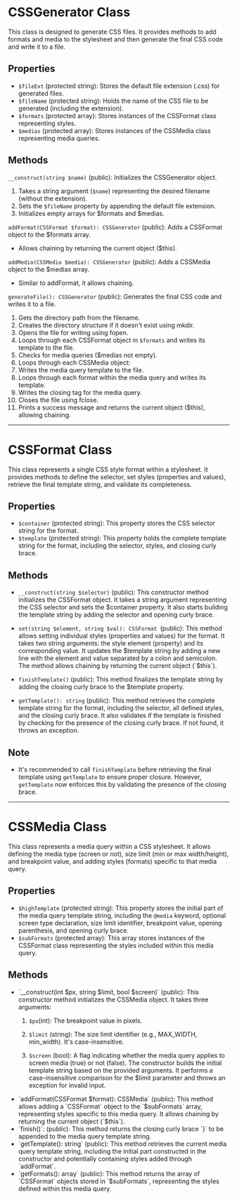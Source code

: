 # CSSGenerator Class 
This class is designed to generate CSS files. It provides methods to add formats and media to the stylesheet and then generate the final CSS code and write it to a file.

## Properties
- `$fileExt` (protected string): Stores the default file extension (.css) for generated files.
- `$fileName` (protected string): Holds the name of the CSS file to be generated (including the extension).
- `$formats` (protected array): Stores instances of the CSSFormat class representing styles.
- `$medias` (protected array): Stores instances of the CSSMedia class representing media queries.
## Methods

`__construct(string $name)` (public): Initializes the CSSGenerator object.
1. Takes a string argument (`$name`) representing the desired filename (without the extension).
2. Sets the `$fileName` property by appending the default file extension.
3. Initializes empty arrays for $formats and $medias.

`addFormat(CSSFormat $format): CSSGenerator` (public): Adds a CSSFormat object to the $formats array.
- Allows chaining by returning the current object ($this).

`addMedia(CSSMedia $media): CSSGenerator` (public): Adds a CSSMedia object to the $medias array.
- Similar to addFormat, it allows chaining.

`generateFile(): CSSGenerator` (public): Generates the final CSS code and writes it to a file.
1. Gets the directory path from the filename.
2. Creates the directory structure if it doesn't exist using mkdir.
3. Opens the file for writing using fopen.
4. Loops through each CSSFormat object in `$formats` and writes its template to the file.
5. Checks for media queries ($medias not empty).
6. Loops through each CSSMedia object:
7. Writes the media query template to the file.
8. Loops through each format within the media query and writes its template.
9. Writes the closing tag for the media query.
10. Closes the file using fclose.
11. Prints a success message and returns the current object ($this), allowing chaining.

---

# CSSFormat Class
This class represents a single CSS style format within a stylesheet. It provides methods to define the selector, set styles (properties and values), retrieve the final template string, and validate its completeness.

## Properties
- `$container` (protected string): This property stores the CSS selector string for the format.
- `$template` (protected string): This property holds the complete template string for the format, including the selector, styles, and closing curly brace.

## Methods
- `__construct(string $selector)` (public): This constructor method initializes the CSSFormat object. It takes a string argument representing the CSS selector and sets the $container property. It also starts building the template string by adding the selector and opening curly brace.

- `set(string $element, string $val): CSSFormat `(public): This method allows setting individual styles (properties and values) for the format. It takes two string arguments: the style element (property) and its corresponding value. It updates the $template string by adding a new line with the element and value separated by a colon and semicolon. The method allows chaining by returning the current object (`$this`).

- `finishTemplate()` (public): This method finalizes the template string by adding the closing curly brace to the $template property.

- `getTemplate(): string` (public): This method retrieves the complete template string for the format, including the selector, all defined styles, and the closing curly brace. It also validates if the template is finished by checking for the presence of the closing curly brace. If not found, it throws an exception.


## Note

- It's recommended to call `finishTemplate` before retrieving the final template using `getTemplate` to ensure proper closure. However, `getTemplate` now enforces this by validating the presence of the closing brace.

---

# CSSMedia Class

This class represents a media query within a CSS stylesheet. It allows defining the media type (screen or not), size limit (min or max width/height), and breakpoint value, and adding styles (formats) specific to that media query.

## Properties
- `$highTemplate` (protected string): This property stores the initial part of the media query template string, including the `@media` keyword, optional screen type declaration, size limit identifier, breakpoint value, opening parenthesis, and opening curly brace.
- `$subFormats` (protected array): This array stores instances of the CSSFormat class representing the styles included within this media query.

## Methods
<ul>
<li>  `__construct(int $px, string $limit, bool $screen)` (public): This constructor method initializes the CSSMedia object. It takes three arguments: </li>

<ol>
<li>

`$px`(int): The breakpoint value in pixels.
 </li>
<li>

`$limit` (string): The size limit identifier (e.g., MAX_WIDTH, min_width). It's case-insensitive. 
</li>
<li>

`$screen` (bool): A flag indicating whether the media query applies to screen media (true) or not (false). The constructor builds the initial template string based on the provided arguments. It performs a case-insensitive comparison for the $limit parameter and throws an exception for invalid input.
</li>
</ol>

<li>  `addFormat(CSSFormat $format): CSSMedia` (public): This method allows adding a `CSSFormat` object to the `$subFormats` array, representing styles specific to this media query. It allows chaining by returning the current object (`$this`).</li>
<li>  `finish()`: (public): This method returns the closing curly brace `}` to be appended to the media query template string.</li>
<li>  `getTemplate(): string` (public): This method retrieves the current media query template string, including the initial part constructed in the constructor and potentially containing styles added through `addFormat`. </li>
<li>  `getFormats(): array` (public): This method returns the array of `CSSFormat` objects stored in `$subFormats`, representing the styles defined within this media query.</li>
</ul>